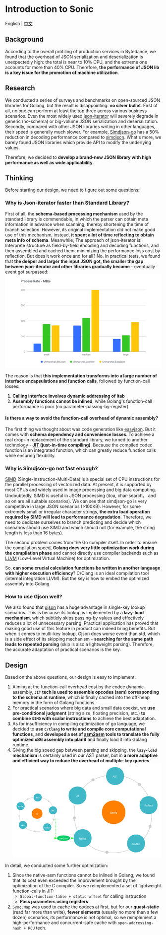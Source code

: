 # Introduction to Sonic

English | [中文](INTRODUCTION_ZH_CN.md)

## Background
According to the overall profiling of production services in Bytedance, we found that the overhead of JSON serialization and deserialization is unexpectedly high: the total is near to 10% CPU, and the extreme one accounts for more than 40% CPU. Therefore, **the performance of JSON lib is a key issue for the promotion of machine utilization**.

## Research
We conducted a series of surveys and benchmarks on open-sourced JSON libraries for Golang, but the result is disappointing: **no silver bullet**. First of all, no one can perform at least the top three across various business scenarios. Even the most widely used [json-iterator](https://github.com/json-iterator/go) will severely degrade in generic (no-schema) or big-volume JSON serialization and deserialization. Secondly, compared with other JSON libraries writing in other languages, their speed is generally much slower. For example, [Simdjson-go](https://github.com/minio/simdjson-go) has a 50% reduction in decoding performance compared to [simdjson](https://github.com/simdjson/simdjson). What's more, we barely found JSON libraries which provide API to modify the underlying values.

Therefore, we decided to **develop a brand-new JSON library with high performance as well as wide applicability**.

## Thinking
Before starting our design, we need to figure out some questions:

### Why is Json-iterator faster than Standard Library?
First of all, the **schema-based processing mechanism** used by the standard library is commendable, in which the parser can obtain meta information in advance when scanning, thereby shortening the time of branch selection. However, its original implementation did not make good use of this mechanism, instead, **it spent a lot of time reflecting to obtain meta info of schema**. Meanwhile, The approach of json-iterator is: Interprete structure as field-by-field encoding and decoding functions, and then assembled and cached them, minimizing the performance loss cost by reflection. But does it work once and for all? No. In practical tests, we found that **the deeper and larger the input JSON got, the smaller the gap between json-iterator and other libraries gradually became** - eventually event got surpassed:
![Scalability](./imgs/introduction-1.png) 

The reason is that **this implementation transforms into a large number of interface encapsulations and function calls**, followed by function-call losses:
1. **Calling interface involves dynamic addressing of itab**
2. **Assembly functions cannot be inlined**, while Golang's function-call performance is poor (no parameter-passing-by-register)

#### Is there a way to avoid the function-call overhead of dynamic assembly?
The first thing we thought about was code generation like [easyjson](https://github.com/mailru/easyjson). But it comes with **schema dependency and convenience losses**. To achieve a real drop-in replacement of the standard library, we turned to another technology - **[JIT](https://en.wikipedia.org/wiki/Just-in-time_compilation) (just-in-time compiling)**. Because the compiled codec function is an integrated function, which can greatly reduce function calls while ensuring flexibility.

### Why is Simdjson-go not fast enough?
[SIMD](https://en.wikipedia.org/wiki/SIMD) (Single-Instruction-Multi-Data) is a special set of CPU instructions for the parallel processing of vectorized data. At present, it is supported by most CPUs and widely used in image processing and big data computing. Undoubtedly, SIMD is useful in JSON processing (itoa, char-search， and so on are all suitable scenarios). We can see that simdjson-go is very competitive in large JSON scenarios (>100KB). However, for some extremely small or irregular character strings, **the extra load operation required by SIMD will lead to performance degradation**. Therefore, we need to dedicate ourselves to branch predicting and decide which scenarios should use SIMD and which should not (for example, the string length is less than 16 bytes).

The second problem comes from the Go compiler itself. In order to ensure the compilation speed, **Golang does very little optimization work during the compilation phase** and cannot directly use compiler backends such as [LLVM](https://en.wikipedia.org/wiki/LLVM) (Low-Level Virtual Machine) for optimization.

So, **can some crucial calculation functions be written in another language with higher execution efficiency**?
C/Clang is an ideal compilation tool (internal integration LLVM). But the key is how to embed the optimized assembly into Golang.

### How to use Gjson well?
We also found that [gjson](https://github.com/tidwall/gjson) has a huge advantage in single-key lookup scenarios. This is because its lookup is implemented by a **lazy-load mechanism**, which subtlely skips passing-by values and effectively reduces a lot of unnecessary parsing. Practical application has proved that making good use of this feature in product can indeed bring benefits. But when it comes to multi-key lookup, Gjson does worse event than std,  which is a side effect of its skipping mechanism - **searching for the same path leads to repeated parsing** (skip is also a lightweight parsing). Therefore, the accurate adaptation of practical scenarios is the key.

## Design
Based on the above questions, our design is easy to implement:

1. Aiming at the function-call overhead cost by the codec dynamic-assembly, **`JIT` tech is used to assemble opcodes (asm) corresponding to the schema at runtime**, which is finally cached into the off-heap memory in the form of Golang functions.
2. For practical scenarios where big data and small data coexist, we **use pre-conditional judgment** (string size, floating precision, etc.) **to combine `SIMD` with scalar instructions** to achieve the best adaptation.
3. As for insufficiency in compiling optimization of go language, we decided to **use `C/Clang` to write and compile core computational functions**, and **developed a set of [asm2asm](https://github.com/chenzhuoyu/asm2asm) tools to translate the fully optimized x86 assembly into plan9** and finally load it into Golang runtime.
4. Giving the big speed gap between parsing and skipping, the **`lazy-load` mechanism** is certainly used in our AST parser, but in **a more adaptive and efficient way to reduce the overhead of multiple-key queries**.
![design](./imgs/introduction-2.png)

In detail,  we conducted some further optimization:
1. Since the native-asm functions cannot be inlined in Golang, we found that its cost even exceeded the improvement brought by the optimization of the C compiler. So we reimplemented a set of lightweight function-calls in JIT:
    - `Global-function-table + static offset` for calling instruction
    - **Pass parameters using registers**
2. `Sync.Map` was used to cache the codecs at first, but for our **quasi-static** (read far more than write), **fewer elements** (usually no more than a few dozen) scenarios, its performance is not optimal, so we reimplement a high-performance and concurrent-safe cache with `open-addressing-hash + RCU` tech.
